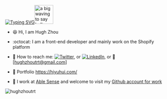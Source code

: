 [![Typing SVG](https://readme-typing-svg.herokuapp.com?font=VT323&pause=1000&color=000000&vCenter=true&width=240&height=22&lines=Welcome+to+my+Github+homepage!+)](https://git.io/typing-svg)<img src="https://user-images.githubusercontent.com/84819219/210441416-67221157-9cd0-40b2-9c0c-2ba98a12fde5.gif" alt="a big waving to say hello" width="60px">  
    
- 😆 Hi, I am Hugh Zhou

- :octocat: I am a front-end developer and mainly work on the Shopify platform          

- 💬 How to reach me: [![Twitter][1.2]][1], or [![LinkedIn][2.2]][2], or 📧 [hughzhoutrt@gmail.com]   
<!-- Icons -->  
[1.2]: http://i.imgur.com/wWzX9uB.png (twitter icon without padding)  
[2.2]: https://raw.githubusercontent.com/MartinHeinz/MartinHeinz/master/linkedin-3-16.png (LinkedIn icon without padding)  
<!-- Links to your social media accounts -->  
[1]: https://twitter.com/Hugh_Zhou_  
[2]: https://www.linkedin.com/in/hugh-yuhui-zhou-47181b170/  
     
- :feet: Portfolio https://hiyuhui.com/    
     
- :office: I work at [Able Sense](https://ablesense.com/) and welcome to visit my [Github account for work](https://github.com/ablesense-hugh)

<img align="center" src="https://github-readme-stats.vercel.app/api/top-langs?username=hughzhoutrt&show_icons=true&locale=en&layout=compact" alt="hughzhoutrt" />
